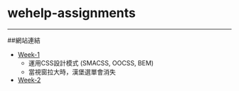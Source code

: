 # wehelp-assignments
---
##網站連結
* [Week-1](https://chengtze-wu.github.io/wehelp-assignments/week-1/)
  - 運用CSS設計模式 (SMACSS, OOCSS, BEM)
  - 當視窗拉大時，漢堡選單會消失
* [Week-2](https://chengtze-wu.github.io/wehelp-assignments/week-2/)

